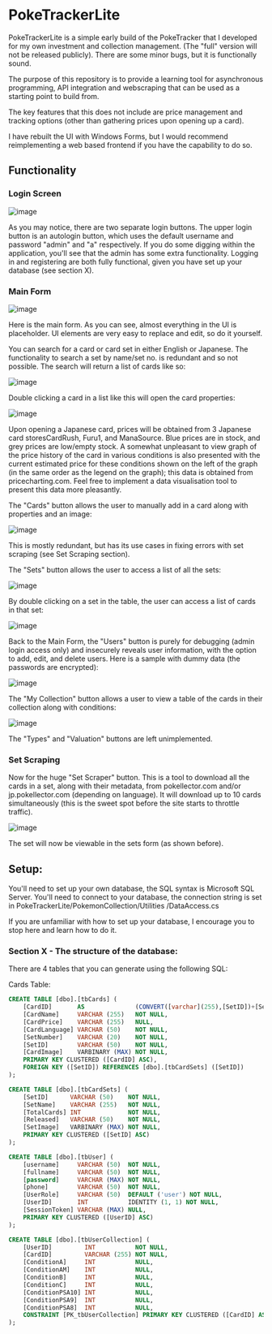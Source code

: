 <h1>PokeTrackerLite</h1>

PokeTrackerLite is a simple early build of the PokeTracker that I developed for my own investment and collection management. (The "full" version will not be released publicly). There are some minor bugs, but it is functionally sound.

The purpose of this repository is to provide a learning tool for asynchronous programming, API integration and webscraping that can be used as a starting point to build from.

The key features that this does not include are price management and tracking options (other than gathering prices upon opening up a card).

I have rebuilt the UI with Windows Forms, but I would recommend reimplementing a web based frontend if you have the capability to do so.

<h2>Functionality</h2>

<h3>Login Screen</h3>

![image](https://github.com/degirmencidavid/PokeTrackerLite/assets/101801691/c06a65a2-bfd3-4791-81cb-842d43d2eaa6)

As you may notice, there are two separate login buttons. The upper login button is an autologin button, which uses the default username and password "admin" and "a" respectively. If you do some digging within the application, you'll see that the admin has some extra functionality. Logging in and registering are both fully functional, given you have set up your database (see section X).

<h3>Main Form</h3>

![image](https://github.com/degirmencidavid/PokeTrackerLite/assets/101801691/d241bd8b-5bf1-4686-ac68-8472509c12fd)

Here is the main form. As you can see, almost everything in the UI is placeholder. UI elements are very easy to replace and edit, so do it yourself.

You can search for a card or card set in either English or Japanese. The functionality to search a set by name/set no. is redundant and so not possible. The search will return a list of cards like so:

![image](https://github.com/degirmencidavid/PokeTrackerLite/assets/101801691/f00f6c73-ae20-491c-af07-a60e69370615)

Double clicking a card in a list like this will open the card properties:

![image](https://github.com/degirmencidavid/PokeTrackerLite/assets/101801691/cda0cfb0-3c14-4b78-8215-ad1315fe0a52)

Upon opening a Japanese card, prices will be obtained from 3 Japanese card storesCardRush, Furu1, and ManaSource. Blue prices are in stock, and grey prices are low/empty stock. A somewhat unpleasant to view graph of the price history of the card in various conditions is also presented with the current estimated price for these conditions shown on the left of the graph (in the same order as the legend on the graph); this data is obtained from pricecharting.com.
Feel free to implement a data visualisation tool to present this data more pleasantly.

The "Cards" button allows the user to manually add in a card along with properties and an image:

![image](https://github.com/degirmencidavid/PokeTrackerLite/assets/101801691/319c44fa-11e0-4257-bb39-2b26117d91be)

This is mostly redundant, but has its use cases in fixing errors with set scraping (see Set Scraping section).

The "Sets" button allows the user to access a list of all the sets:

![image](https://github.com/degirmencidavid/PokeTrackerLite/assets/101801691/2c8dba52-c5a8-4210-ac6a-c483054d9d86)

By double clicking on a set in the table, the user can access a list of cards in that set:

![image](https://github.com/degirmencidavid/PokeTrackerLite/assets/101801691/a8730f10-4a28-4b96-bb3a-1abc956e5b3d)

Back to the Main Form, the "Users" button is purely for debugging (admin login access only) and insecurely reveals user information, with the option to add, edit, and delete users.
Here is a sample with dummy data (the passwords are encrypted):

![image](https://github.com/degirmencidavid/PokeTrackerLite/assets/101801691/2e02b53f-cc58-4b87-a258-dd40db4c33d1)

The "My Collection" button allows a user to view a table of the cards in their collection along with conditions:

![image](https://github.com/degirmencidavid/PokeTrackerLite/assets/101801691/c64d3663-90d4-4554-925f-9af752da5169)

The "Types" and "Valuation" buttons are left unimplemented.

<h3>Set Scraping</h3>
Now for the huge "Set Scraper" button. This is a tool to download all the cards in a set, along with their metadata, from pokellector.com and/or jp.pokellector.com (depending on language).
It will download up to 10 cards simultaneously (this is the sweet spot before the site starts to throttle traffic).

![image](https://github.com/degirmencidavid/PokeTrackerLite/assets/101801691/088c72de-fd3f-4085-9a87-3c6a6a66d635)

The set will now be viewable in the sets form (as shown before).

<h2>Setup:</h2>

You'll need to set up your own database, the SQL syntax is Microsoft SQL Server. You'll need to connect to your database, the connection string is set in PokeTrackerLite/PokemonCollection/Utilities
/DataAccess.cs

If you are unfamiliar with how to set up your database, I encourage you to stop here and learn how to do it.

<h3>Section X - The structure of the database:</h3>

There are 4 tables that you can generate using the following SQL:

Cards Table:
``` sql
CREATE TABLE [dbo].[tbCards] (
    [CardID]       AS              (CONVERT([varchar](255),[SetID])+[SetNumber]) PERSISTED NOT NULL,
    [CardName]     VARCHAR (255)   NOT NULL,
    [CardPrice]    VARCHAR (255)   NULL,
    [CardLanguage] VARCHAR (50)    NOT NULL,
    [SetNumber]    VARCHAR (20)    NOT NULL,
    [SetID]        VARCHAR (50)    NOT NULL,
    [CardImage]    VARBINARY (MAX) NOT NULL,
    PRIMARY KEY CLUSTERED ([CardID] ASC),
    FOREIGN KEY ([SetID]) REFERENCES [dbo].[tbCardSets] ([SetID])
);
```

``` sql
CREATE TABLE [dbo].[tbCardSets] (
    [SetID]      VARCHAR (50)    NOT NULL,
    [SetName]    VARCHAR (255)   NOT NULL,
    [TotalCards] INT             NOT NULL,
    [Released]   VARCHAR (50)    NOT NULL,
    [SetImage]   VARBINARY (MAX) NOT NULL,
    PRIMARY KEY CLUSTERED ([SetID] ASC)
);
```

``` sql
CREATE TABLE [dbo].[tbUser] (
    [username]     VARCHAR (50)  NOT NULL,
    [fullname]     VARCHAR (50)  NOT NULL,
    [password]     VARCHAR (MAX) NOT NULL,
    [phone]        VARCHAR (50)  NOT NULL,
    [UserRole]     VARCHAR (50)  DEFAULT ('user') NOT NULL,
    [UserID]       INT           IDENTITY (1, 1) NOT NULL,
    [SessionToken] VARCHAR (MAX) NULL,
    PRIMARY KEY CLUSTERED ([UserID] ASC)
);
```

``` sql
CREATE TABLE [dbo].[tbUserCollection] (
    [UserID]         INT           NOT NULL,
    [CardID]         VARCHAR (255) NOT NULL,
    [ConditionA]     INT           NULL,
    [ConditionAM]    INT           NULL,
    [ConditionB]     INT           NULL,
    [ConditionC]     INT           NULL,
    [ConditionPSA10] INT           NULL,
    [ConditionPSA9]  INT           NULL,
    [ConditionPSA8]  INT           NULL,
    CONSTRAINT [PK_tbUserCollection] PRIMARY KEY CLUSTERED ([CardID] ASC)
);
```
